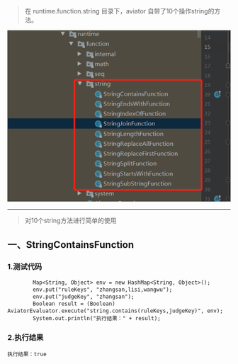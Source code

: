 
> 在 runtime.function.string 目录下，aviator 自带了10个操作string的方法。

![自带函数(string)](../../assets/img/aviator/自带函数(string).jpg)

--- 

> 对10个string方法进行简单的使用
## 一、StringContainsFunction <!-- {docsify-ignore-all} -->

### 1.测试代码
```
        Map<String, Object> env = new HashMap<String, Object>();
        env.put("ruleKeys", "zhangsan,lisi,wangwu");
        env.put("judgeKey", "zhangsan");
        Boolean result = (Boolean) AviatorEvaluator.execute("string.contains(ruleKeys,judgeKey)", env);
        System.out.println("执行结果：" + result);
```

### 2.执行结果

```
执行结果：true
```
